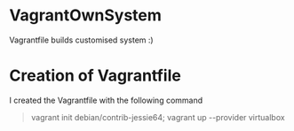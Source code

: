 # VagrantOwnSystem
Vagrantfile builds customised system :)

# Creation of Vagrantfile 
I created the Vagrantfile with the following command

> vagrant init debian/contrib-jessie64; vagrant up --provider virtualbox

